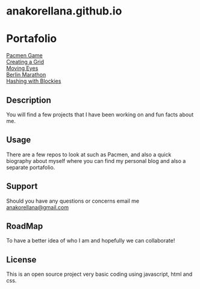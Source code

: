 
# anakorellana.github.io

# Portafolio
<a href="https://anakorellana.github.io/Pacmen/">Pacmen Game </a>
<br>
<a href="https://anakorellana.github.io/grid/">Creating a Grid </a>
<br>
<a href="https://anakorellana.github.io/Eyes/">Moving Eyes </a>
<br>
<a href="https://anakorellana.github.io/berlinmarathon/">Berlin Marathon</a>
<br>
<a href="https://anakorellana.github.io/hashDemoBlockies/">Hashing with Blockies</a>


<h2>Description</h2>

You will find a few projects that I have been working on  and fun facts about me.


<h2>Usage</h2>

There are a few repos to look at such as Pacmen,  and also a quick biography about myself where you can find my personal blog and also a separate portafolio. 

<h2>Support</h2>

Should you have any questions or concerns email me anakorellana@gmail.com

<h2>RoadMap</h2>

 To have a better idea of who I am and hopefully we can collaborate!

<h2>License</h2>

This is an open source project very basic coding using javascript, html and css.







